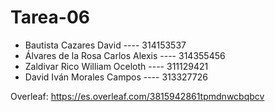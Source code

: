 # Tarea-06
- Bautista Cazares David ---- 314153537
- Álvares de la Rosa Carlos Alexis ---- 314355456
- Zaldivar Rico William Oceloth ---- 311129421 
- David Iván Morales Campos ---- 313327726

Overleaf: https://es.overleaf.com/3815942861tpmdnwcbqbcv
